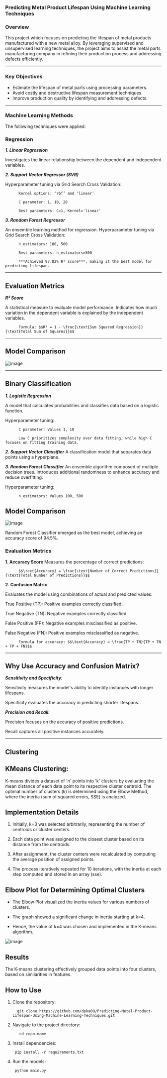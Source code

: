 ### Predicting Metal Product Lifespan Using Machine Learning Techniques

### Overview ###
This project which focuses on predicting the lifespan of metal products manufactured with a new metal alloy. By leveraging supervised and unsupervised learning techniques, the project aims to assist the metal parts manufacturing company in refining their production process and addressing defects efficiently.

---

### Key Objectives
- Estimate the lifespan of metal parts using processing parameters.
- Avoid costly and destructive lifespan measurement techniques.
- Improve production quality by identifying and addressing defects.
---

### Machine Learning Methods
The following techniques were applied:
### Regression ###

***1. Linear Regression***
   
Investigates the linear relationship between the dependent and independent variables.



***2. Support Vector Regressor (SVR)***

Hyperparameter tuning via Grid Search Cross Validation:

          Kernel options: ‘rbf’ and ‘linear’
          
          C parameter: 1, 10, 20
          
          Best parameters: C=1, Kernel='linear'



***3. Random Forest Regressor***

An ensemble learning method for regression. Hyperparameter tuning via Grid Search Cross Validation:
          
          n_estimators: 100, 500
          
          Best parameters: n_estimators=500
          
          ***Achieved 97.82% R² score***, making it the best model for predicting lifespan.


---

## Evaluation Metrics ##

***R² Score***

A statistical measure to evaluate model performance.
     Indicates how much variation in the dependent variable is explained by the independent variables.
          
          Formula: $$R² = 1 - \frac{\text{Sum Squared Regression}}{\text{Total Sum of Squares}}$$

---
## Model Comparison ##

![image](https://github.com/user-attachments/assets/4e6507b7-1c42-437c-8d6c-5763c20cc770)


---

## Binary Classification ##

***1. Logistic Regression***

A model that calculates probabilities and classifies data based on a logistic function.

Hyperparameter tuning:
          
          C parameter: Values 1, 10
          
          Low C prioritizes complexity over data fitting, while high C focuses on fitting training data.


***2. Support Vector Classifier***
A classification model that separates data points using a hyperplane.

***3. Random Forest Classifier***
An ensemble algorithm composed of multiple decision trees.
Introduces additional randomness to enhance accuracy and reduce overfitting.

Hyperparameter tuning:

          n_estimators: Values 100, 500

## Model Comparison ##


![image](https://github.com/user-attachments/assets/d4d28057-d5db-45d9-9a2d-75b06b464413)

Random Forest Classifier emerged as the best model, achieving an accuracy score of 94.5%.

### Evaluation Metrics ###
**1. Accuracy Score**
Measures the percentage of correct predictions:
          
          $$\text{Accuracy} = \frac{\text{Number of Correct Predictions}}{\text{Total Number of Predictions}}$$

**2. Confusion Matrix**

Evaluates the model using combinations of actual and predicted values:

True Positive (TP): Positive examples correctly classified.

True Negative (TN): Negative examples correctly classified.

False Positive (FP): Negative examples misclassified as positive.

False Negative (FN): Positive examples misclassified as negative.

          Formula for accuracy: $$\text{Accuracy} = \frac{TP + TN}{TP + TN + FP + FN}$$

---
## Why Use Accuracy and Confusion Matrix? ##


***Sensitivity and Specificity:***

Sensitivity measures the model's ability to identify instances with longer lifespans.

Specificity evaluates the accuracy in predicting shorter lifespans.

***Precision and Recall:***

Precision focuses on the accuracy of positive predictions.

Recall captures all positive instances accurately.

---


## Clustering ##

## KMeans Clustering: ##

K-means divides a dataset of 'n' points into 'k' clusters by evaluating the mean distance of each data point to its respective cluster centroid.
The optimal number of clusters (k) is determined using the Elbow Method, where the inertia (sum of squared errors, SSE) is analyzed.

## Implementation Details ##

1. Initially, k=3 was selected arbitrarily, representing the number of centroids or cluster centers.

2. Each data point was assigned to the closest cluster based on its distance from the centroids.

3. After assignment, the cluster centers were recalculated by computing the average position of assigned points.

4. The process iteratively repeated for 10 iterations, with the inertia at each step computed and stored in an array (sse).

## Elbow Plot for Determining Optimal Clusters ##

- The Elbow Plot visualized the inertia values for various numbers of clusters.

- The graph showed a significant change in inertia starting at k=4.

- Hence, the value of k=4 was chosen and implemented in the K-means algorithm.

![image](https://github.com/user-attachments/assets/344092df-5f54-4ffc-9aa3-45d989ea4cf2)

## Results ##
The K-means clustering effectively grouped data points into four clusters, based on similarities in features.



## How to Use ##

1. Clone the repository:

         git clone https://github.com/dpka09/Predicting-Metal-Product-Lifespan-Using-Machine-Learning-Techniques.git


2. Navigate to the project directory:

          cd repo-name

3. Install dependencies:


        pip install -r requirements.txt


4. Run the models:

        python main.py
